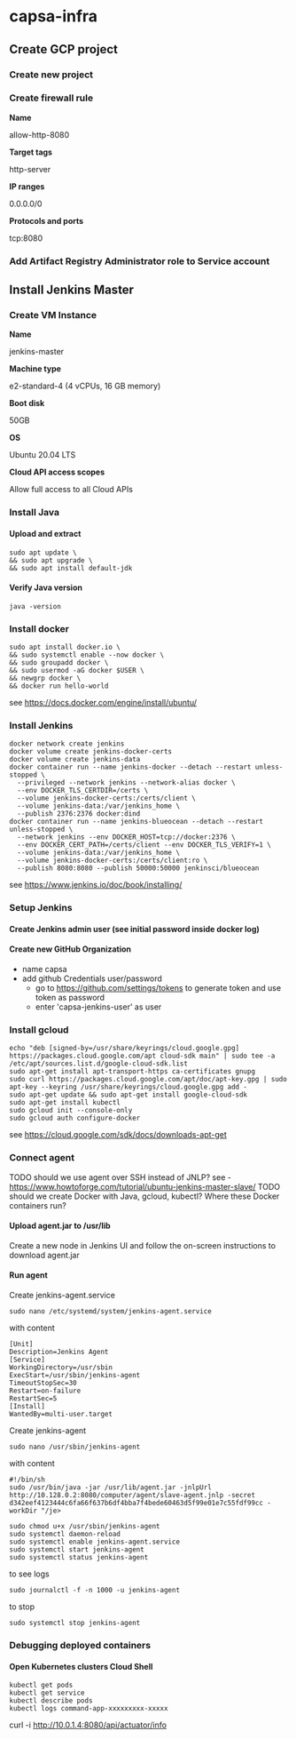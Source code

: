 # capsa-infra

## Create GCP project

###  Create new project 

###  Create firewall rule 

**Name**

allow-http-8080

**Target tags**

http-server

**IP ranges**

0.0.0.0/0

**Protocols and ports**

tcp:8080 

### Add Artifact Registry Administrator role to Service account

## Install Jenkins Master

### Create VM Instance

**Name**

jenkins-master

**Machine type**

e2-standard-4 (4 vCPUs, 16 GB memory)

**Boot disk**

50GB

**OS**

Ubuntu 20.04 LTS

**Cloud API access scopes**

Allow full access to all Cloud APIs

### Install Java
#### Upload and extract
```
sudo apt update \
&& sudo apt upgrade \
&& sudo apt install default-jdk
```
#### Verify Java version
```
java -version
```
### Install docker
```
sudo apt install docker.io \
&& sudo systemctl enable --now docker \
&& sudo groupadd docker \
&& sudo usermod -aG docker $USER \
&& newgrp docker \
&& docker run hello-world 
```
see https://docs.docker.com/engine/install/ubuntu/

### Install Jenkins
```
docker network create jenkins
docker volume create jenkins-docker-certs
docker volume create jenkins-data
docker container run --name jenkins-docker --detach --restart unless-stopped \
  --privileged --network jenkins --network-alias docker \
  --env DOCKER_TLS_CERTDIR=/certs \
  --volume jenkins-docker-certs:/certs/client \
  --volume jenkins-data:/var/jenkins_home \
  --publish 2376:2376 docker:dind 
docker container run --name jenkins-blueocean --detach --restart unless-stopped \
  --network jenkins --env DOCKER_HOST=tcp://docker:2376 \
  --env DOCKER_CERT_PATH=/certs/client --env DOCKER_TLS_VERIFY=1 \
  --volume jenkins-data:/var/jenkins_home \
  --volume jenkins-docker-certs:/certs/client:ro \
  --publish 8080:8080 --publish 50000:50000 jenkinsci/blueocean
```
see https://www.jenkins.io/doc/book/installing/

### Setup Jenkins

#### Create Jenkins admin user (see initial password inside docker log)

#### Create new GitHub Organization

- name capsa
- add github Credentials user/password 
    - go to https://github.com/settings/tokens to generate token and use token as password
    - enter 'capsa-jenkins-user' as user

### Install gcloud

```
echo "deb [signed-by=/usr/share/keyrings/cloud.google.gpg] https://packages.cloud.google.com/apt cloud-sdk main" | sudo tee -a /etc/apt/sources.list.d/google-cloud-sdk.list
sudo apt-get install apt-transport-https ca-certificates gnupg
sudo curl https://packages.cloud.google.com/apt/doc/apt-key.gpg | sudo apt-key --keyring /usr/share/keyrings/cloud.google.gpg add -
sudo apt-get update && sudo apt-get install google-cloud-sdk
sudo apt-get install kubectl
sudo gcloud init --console-only
sudo gcloud auth configure-docker
```
see https://cloud.google.com/sdk/docs/downloads-apt-get

### Connect agent

TODO should we use agent over SSH instead of JNLP? see - https://www.howtoforge.com/tutorial/ubuntu-jenkins-master-slave/
TODO should we create Docker with Java, gcloud, kubectl? Where these Docker containers run?

#### Upload agent.jar to /usr/lib

Create a new node in Jenkins UI and follow the on-screen instructions to download agent.jar

#### Run agent
Create jenkins-agent.service
```
sudo nano /etc/systemd/system/jenkins-agent.service
```
with content
```
[Unit]
Description=Jenkins Agent
[Service]
WorkingDirectory=/usr/sbin
ExecStart=/usr/sbin/jenkins-agent
TimeoutStopSec=30
Restart=on-failure
RestartSec=5
[Install]
WantedBy=multi-user.target
```
Create jenkins-agent
```
sudo nano /usr/sbin/jenkins-agent
```
with content
```
#!/bin/sh
sudo /usr/bin/java -jar /usr/lib/agent.jar -jnlpUrl http://10.128.0.2:8080/computer/agent/slave-agent.jnlp -secret d342eef4123444c6fa66f637b6df4bba7f4bede60463d5f99e01e7c55fdf99cc -workDir "/je>
```

```
sudo chmod u+x /usr/sbin/jenkins-agent
sudo systemctl daemon-reload
sudo systemctl enable jenkins-agent.service
sudo systemctl start jenkins-agent
sudo systemctl status jenkins-agent
```
to see logs
```
sudo journalctl -f -n 1000 -u jenkins-agent
```
to stop
```
sudo systemctl stop jenkins-agent
```
### Debugging deployed containers

#### Open Kubernetes clusters Cloud Shell
```
kubectl get pods
kubectl get service
kubectl describe pods
kubectl logs command-app-xxxxxxxxx-xxxxx
```

curl -i http://10.0.1.4:8080/api/actuator/info


